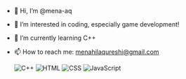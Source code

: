 - 👋 Hi, I’m @mena-aq
- 👀 I’m interested in coding, especially game development!
- 🌱 I’m currently learning C++
- 📫 How to reach me: menahilaqureshi@gmail.com 

  <img alt="C++" src="https://img.shields.io/badge/C%2B%2B-00599C?style=for-the-badge&logo=c%2B%2B&logoColor=white"/>
  <img alt="HTML" src="https://img.shields.io/badge/HTML5-E34F26?style=for-the-badge&logo=html5&logoColor=white"/>
	<img alt="CSS" src="https://img.shields.io/badge/CSS3-1572B6?style=for-the-badge&logo=css3&logoColor=white"/>
	<img alt="JavaScript" src="https://img.shields.io/badge/JavaScript-F7DF1E?style=for-the-badge&logo=javascript&logoColor=black"/>

<!---
mena-aq/mena-aq is a ✨ special ✨ repository because its `README.md` (this file) appears on your GitHub profile.
You can click the Preview link to take a look at your changes.
--->
